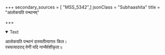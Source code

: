 +++
secondary_sources = [ "MSS_5342",]
jsonClass = "Subhaashita"
title = "आलोकयति पन्थानम्"

+++

<details open><summary>Text</summary>

आलोकयति पन्थानं दास्यतीत्यागतः किल।  
रचयत्यादराद् वेणीं यदि नान्यैर्वशीकृता॥
</details>
